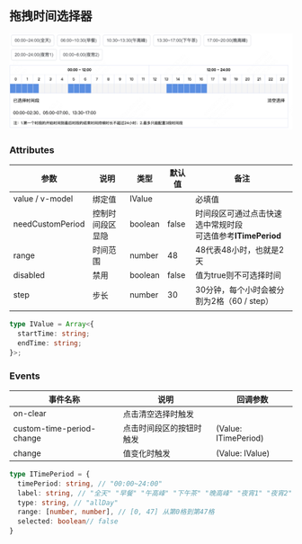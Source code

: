 ## 拖拽时间选择器

![](./src/assets/image.png)

### Attributes

| 参数             | 说明             | 类型    | 默认值 | 备注                                                         |
| ---------------- | ---------------- | ------- | ------ | ------------------------------------------------------------ |
| value / v-model  | 绑定值           | IValue  |        | 必填值                                                       |
| needCustomPeriod | 控制时间段区显隐 | boolean | false  | 时间段区可通过点击快速选中常规时段<br />可选值参考**ITimePeriod** |
| range            | 时间范围         | number  | 48     | 48代表48小时，也就是2天                                      |
| disabled         | 禁用             | boolean | false  | 值为true则不可选择时间                                       |
| step             | 步长             | number  | 30     | 30分钟，每个小时会被分割为2格（60 / step）                   |
|                  |                  |         |        |                                                              |

```ts
type IValue = Array<{
  startTime: string;
  endTime: string;
}>;
```

### Events

| 事件名称                  | 说明                     | 回调参数             |
| ------------------------- | ------------------------ | -------------------- |
| on-clear                  | 点击清空选择时触发       |                      |
| custom-time-period-change | 点击时间段区的按钮时触发 | (Value: ITimePeriod) |
| change                    | 值变化时触发             | (Value: IValue)      |

```ts
type ITimePeriod = {
  timePeriod: string, // "00:00~24:00"
  label: string, // "全天" "早餐" "午高峰" "下午茶" "晚高峰" "夜宵1" "夜宵2"
  type: string, // "allDay"
  range: [number, number], // [0, 47] 从第0格到第47格
  selected: boolean// false
}
```

